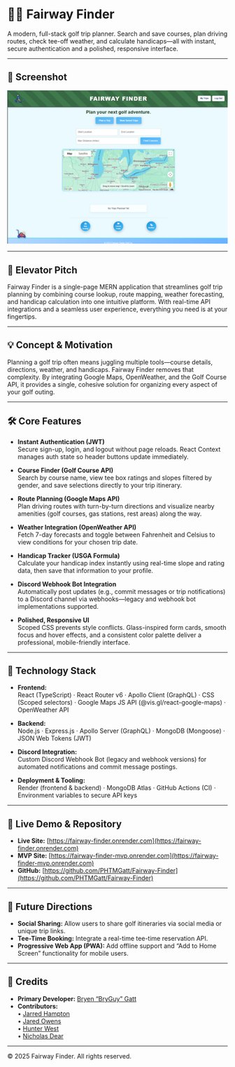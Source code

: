 # 🏌️‍♂️ Fairway Finder

A modern, full-stack golf trip planner. Search and save courses, plan driving routes, check tee-off weather, and calculate handicaps—all with instant, secure authentication and a polished, responsive interface.

---

## 📸 Screenshot

<p align="center">
  <img src="client/src/assets/images/GHRM.png" alt="Fairway Finder Screenshot" width="600" />
</p>

---

## 🎯 Elevator Pitch

Fairway Finder is a single-page MERN application that streamlines golf trip planning by combining course lookup, route mapping, weather forecasting, and handicap calculation into one intuitive platform. With real-time API integrations and a seamless user experience, everything you need is at your fingertips.

---

## 💡 Concept & Motivation

Planning a golf trip often means juggling multiple tools—course details, directions, weather, and handicaps. Fairway Finder removes that complexity. By integrating Google Maps, OpenWeather, and the Golf Course API, it provides a single, cohesive solution for organizing every aspect of your golf outing.

---

## 🛠️ Core Features

- **Instant Authentication (JWT)**  
  Secure sign-up, login, and logout without page reloads. React Context manages auth state so header buttons update immediately.

- **Course Finder (Golf Course API)**  
  Search by course name, view tee box ratings and slopes filtered by gender, and save selections directly to your trip itinerary.

- **Route Planning (Google Maps API)**  
  Plan driving routes with turn-by-turn directions and visualize nearby amenities (golf courses, gas stations, rest areas) along the way.

- **Weather Integration (OpenWeather API)**  
  Fetch 7-day forecasts and toggle between Fahrenheit and Celsius to view conditions for your chosen trip date.

- **Handicap Tracker (USGA Formula)**  
  Calculate your handicap index instantly using real-time slope and rating data, then save that information to your profile.

- **Discord Webhook Bot Integration**  
  Automatically post updates (e.g., commit messages or trip notifications) to a Discord channel via webhooks—legacy and webhook bot implementations supported.

- **Polished, Responsive UI**  
  Scoped CSS prevents style conflicts. Glass-inspired form cards, smooth focus and hover effects, and a consistent color palette deliver a professional, mobile-friendly interface.

---

## 🔧 Technology Stack

- **Frontend:**  
  React (TypeScript) · React Router v6 · Apollo Client (GraphQL) · CSS (Scoped selectors) · Google Maps JS API (@vis.gl/react-google-maps) · OpenWeather API

- **Backend:**  
  Node.js · Express.js · Apollo Server (GraphQL) · MongoDB (Mongoose) · JSON Web Tokens (JWT)

- **Discord Integration:**  
  Custom Discord Webhook Bot (legacy and webhook versions) for automated notifications and commit message postings.

- **Deployment & Tooling:**  
  Render (frontend & backend) · MongoDB Atlas · GitHub Actions (CI) · Environment variables to secure API keys

---

## 🚀 Live Demo & Repository

- **Live Site:** [https://fairway-finder.onrender.com](https://fairway-finder.onrender.com)  
- **MVP Site:** [https://fairway-finder-mvp.onrender.com](https://fairway-finder-mvp.onrender.com)  
- **GitHub:** [https://github.com/PHTMGatt/Fairway-Finder](https://github.com/PHTMGatt/Fairway-Finder)

---

## 🔮 Future Directions

- **Social Sharing:** Allow users to share golf itineraries via social media or unique trip links.  
- **Tee-Time Booking:** Integrate a real-time tee-time reservation API.  
- **Progressive Web App (PWA):** Add offline support and “Add to Home Screen” functionality for mobile users.

---

## 🧠 Credits

- **Primary Developer:** [Bryen “BryGuy” Gatt](https://github.com/PHTMGatt)  
- **Contributors:**  
  • [Jarred Hampton](https://github.com/Jarred13D)  
  • [Jared Owens](https://github.com/jaredowens)  
  • [Hunter West](https://github.com/Frankthedestro)  
  • [Nicholas Dear](https://github.com/n6dd)

---

© 2025 Fairway Finder. All rights reserved.

